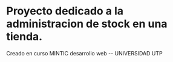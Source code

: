 # Proyecto dedicado a la administracion de stock en una tienda.

Creado en curso MINTIC desarrollo web -- UNIVERSIDAD UTP
